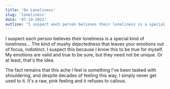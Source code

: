 ```yaml
---
title: 'On Loneliness'
slug: 'loneliness'
date: '07-19-2022'
outline: "I suspect each person believes their loneliness is a special kind of loneliness..."
---
```



I suspect each person believes their loneliness is a special kind of loneliness... The kind of mushy dejectedness that leaves your emotions out of focus, indistinct. I suspect this because I know this to be true for myself. My emotions are valid and true to be sure, but they need not be unique. Or at least, that's the idea.

The fact remains that this ache I feel is something I've been tasked with shouldering, and despite decades of feeling this way, I simply never get used to it. It's a raw, pink feeling and it refuses to callous.

